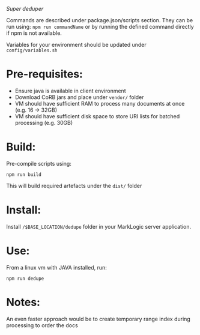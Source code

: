 _Super deduper_

Commands are described under package.json/scripts section. 
They can be run using:  `npm run commandName` or by running 
the defined command directly if npm is not available.

Variables for your environment should be updated under 
`config/variables.sh`

# Pre-requisites:

- Ensure java is available in client environment
- Download CoRB jars and place under `vendor/` folder
- VM should have sufficient RAM to process many documents at once (e.g. 16 -> 32GB)
- VM should have sufficient disk space to store URI lists for batched processing (e.g. 30GB)

# Build:

Pre-compile scripts using:

`npm run build`

This will build required artefacts under the `dist/` folder

# Install:

Install `/$BASE_LOCATION/dedupe` folder in your MarkLogic server application.

# Use:

From a linux vm with JAVA installed, run:

`npm run dedupe`


# Notes:

An even faster approach would be to create temporary range index during processing to order the docs